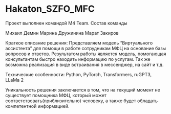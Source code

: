 # Hakaton_SZFO_MFC

Проект выполнен командой M4 Team.
Состав команды

Михаил Демин
Марина Дружинина
Марат Закиров

Краткое описание решения:
Представляем модель “Виртуального ассистента” для помощи в работе сотрудникам МФЦ на основание базы вопросов и ответов. Результатом работы является модель, помогающая консультантам быстро находить информацию по услугам. Так же возможна реализация в виде встраивания в мессенджер, на сайт и т.д.

Технические особенности:
Python, PyTorch, Transformers, ruGPT3, LLaMa 2

Уникальность решения заключается в том, что на текущий момент не существует помощника МФЦ,  который может соответствовать(приблизительно) человеку, а также будет обладать компетентной информацией.
